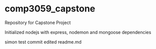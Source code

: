 # comp3059_capstone
Repository for Capstone Project

Initialized nodejs with express, nodemon and mongoose dependencies

simon test commit edited readme.md